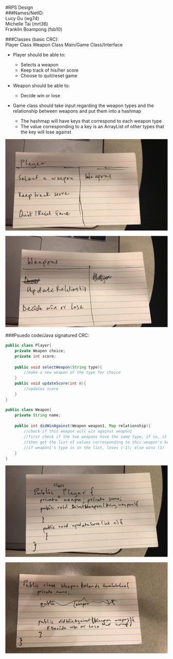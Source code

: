 #RPS Design  
###Names/NetID:  
Lucy Gu (wg74)  
Michelle Tai (mrt36)  
Franklin Boampong (fsb10)

###Classes (basic CRC):  
Player Class
Weapon Class
Main/Game Class/Interface

* Player should be able to: 
    - Selects a weapon
    - Keep track of his/her score
    - Choose to quit/reset game
    
* Weapon should be able to:
    - Decide win or lose
    
* Game class should take input regarding the weapon types and the relationship
  between weapons and put them into a hashmap
  - The hashmap will have keys that correspond to each weapon type
  - The value corresponding to a key is an ArrayList of other types that the key will lose against
   
![](player.JPG "Player")  
     
       
       
![](weapon.JPG "Weapon")
   


   
   
   
###Psuedo code/Java signatured CRC: 
```java
public class Player{  
    private Weapon choice;  
    private int score;
    
    public void selectWeapon(String type){
        //make a new weapon of the type for choice
    }
    public void updateScore(int n){
        //updates score
    }
}
```

```java
public class Weapon{  
    private String name;
    
    public int didWinAgainst(Weapon weapon1, Map relationship){
        //check if this weapon will win against weapon1
        //first check if the two weapons have the same type, if so, it's a tie (0)
        //then get the list of values corresponding to this weapon's key in the Map, check if weapon1 is on the arraylist
        //if weapon1's type is in the list, loses (-1); else wins (1)
    }
}
```

![](playercode.JPG "Player")  
     
       
       
![](weaponcode.JPG "Weapon")
 